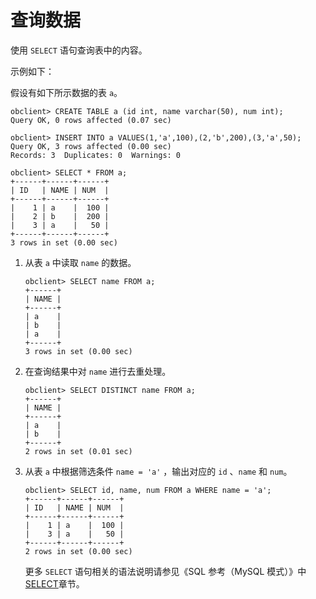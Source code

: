 查询数据 
=========================

使用 `SELECT` 语句查询表中的内容。

示例如下：

假设有如下所示数据的表 `a`。

    obclient> CREATE TABLE a (id int, name varchar(50), num int);
    Query OK, 0 rows affected (0.07 sec)
    
    obclient> INSERT INTO a VALUES(1,'a',100),(2,'b',200),(3,'a',50);
    Query OK, 3 rows affected (0.00 sec)
    Records: 3  Duplicates: 0  Warnings: 0
    
    obclient> SELECT * FROM a;
    +------+------+------+
    | ID   | NAME | NUM  |
    +------+------+------+
    |    1 | a    |  100 |
    |    2 | b    |  200 |
    |    3 | a    |   50 |
    +------+------+------+
    3 rows in set (0.00 sec)



1. 从表 `a` 中读取 `name` 的数据。

       obclient> SELECT name FROM a;
       +------+
       | NAME |
       +------+
       | a    |
       | b    |
       | a    |
       +------+
       3 rows in set (0.00 sec)

   

2. 在查询结果中对 `name` 进行去重处理。

       obclient> SELECT DISTINCT name FROM a;
       +------+
       | NAME |
       +------+
       | a    |
       | b    |
       +------+
       2 rows in set (0.01 sec)

   

3. 从表 `a` 中根据筛选条件 `name = 'a'` ，输出对应的 `id` 、`name` 和 `num`。

       obclient> SELECT id, name, num FROM a WHERE name = 'a';
       +------+------+------+
       | ID   | NAME | NUM  |
       +------+------+------+
       |    1 | a    |  100 |
       |    3 | a    |   50 |
       +------+------+------+
       2 rows in set (0.00 sec)

   

   更多 `SELECT` 语句相关的语法说明请参见《SQL 参考（MySQL 模式）》中 [SELECT]()章节。
   



